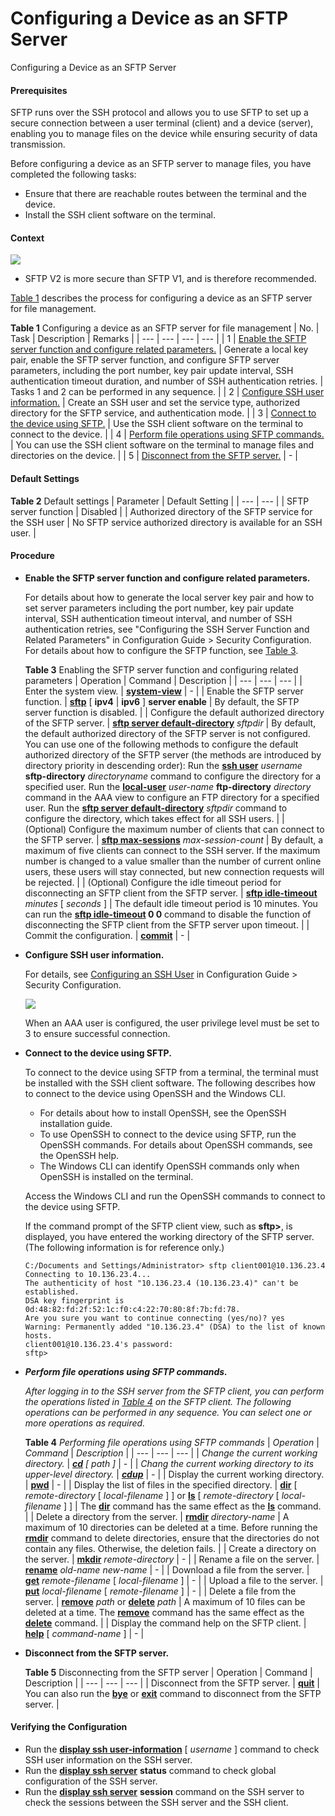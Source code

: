 Configuring a Device as an SFTP Server
======================================

Configuring a Device as an SFTP Server

#### Prerequisites

SFTP runs over the SSH protocol and allows you to use SFTP to set up a secure connection between a user terminal (client) and a device (server), enabling you to manage files on the device while ensuring security of data transmission.

Before configuring a device as an SFTP server to manage files, you have completed the following tasks:

* Ensure that there are reachable routes between the terminal and the device.
* Install the SSH client software on the terminal.

#### Context

![](public_sys-resources/note_3.0-en-us.png) 

* SFTP V2 is more secure than SFTP V1, and is therefore recommended.

[Table 1](#EN-US_TASK_0000001563870605__file07tab01) describes the process for configuring a device as an SFTP server for file management.

**Table 1** Configuring a device as an SFTP server for file management
| No. | Task | Description | Remarks |
| --- | --- | --- | --- |
| 1 | [Enable the SFTP server function and configure related parameters.](#EN-US_TASK_0000001563870605__step165182312514) | Generate a local key pair, enable the SFTP server function, and configure SFTP server parameters, including the port number, key pair update interval, SSH authentication timeout duration, and number of SSH authentication retries. | Tasks 1 and 2 can be performed in any sequence. |
| 2 | [Configure SSH user information.](#EN-US_TASK_0000001563870605__step1242754855110) | Create an SSH user and set the service type, authorized directory for the SFTP service, and authentication mode. |
| 3 | [Connect to the device using SFTP.](#EN-US_TASK_0000001563870605__step59081731155216) | Use the SSH client software on the terminal to connect to the device. |
| 4 | [Perform file operations using SFTP commands.](#EN-US_TASK_0000001563870605__step15439531529) | You can use the SSH client software on the terminal to manage files and directories on the device. |
| 5 | [Disconnect from the SFTP server.](#EN-US_TASK_0000001563870605__step9106121615317) | - |



#### Default Settings

**Table 2** Default settings
| Parameter | Default Setting |
| --- | --- |
| SFTP server function | Disabled |
| Authorized directory of the SFTP service for the SSH user | No SFTP service authorized directory is available for an SSH user. |



#### Procedure

* **Enable the SFTP server function and configure related parameters.**
  
  
  
  For details about how to generate the local server key pair and how to set server parameters including the port number, key pair update interval, SSH authentication timeout interval, and number of SSH authentication retries, see "Configuring the SSH Server Function and Related Parameters" in Configuration Guide > Security Configuration. For details about how to configure the SFTP function, see [Table 3](#EN-US_TASK_0000001563870605__table1188580321175329).
  
  **Table 3** Enabling the SFTP server function and configuring related parameters
  | Operation | Command | Description |
  | --- | --- | --- |
  | Enter the system view. | [**system-view**](cmdqueryname=system-view) | - |
  | Enable the SFTP server function. | [**sftp**](cmdqueryname=sftp) [ **ipv4** | **ipv6** ] **server enable** | By default, the SFTP server function is disabled. |
  | Configure the default authorized directory of the SFTP server. | [**sftp server default-directory**](cmdqueryname=sftp+server+default-directory) *sftpdir* | By default, the default authorized directory of the SFTP server is not configured.  You can use one of the following methods to configure the default authorized directory of the SFTP server (the methods are introduced by directory priority in descending order):  Run the [**ssh user**](cmdqueryname=ssh+user) *username* **sftp-directory** *directoryname* command to configure the directory for a specified user.  Run the [**local-user**](cmdqueryname=local-user) *user-name* **ftp-directory** *directory* command in the AAA view to configure an FTP directory for a specified user.  Run the [**sftp server default-directory**](cmdqueryname=sftp+server+default-directory) *sftpdir* command to configure the directory, which takes effect for all SSH users. |
  | (Optional) Configure the maximum number of clients that can connect to the SFTP server. | [**sftp max-sessions**](cmdqueryname=sftp+max-sessions) *max-session-count* | By default, a maximum of five clients can connect to the SSH server.  If the maximum number is changed to a value smaller than the number of current online users, these users will stay connected, but new connection requests will be rejected. |
  | (Optional) Configure the idle timeout period for disconnecting an SFTP client from the SFTP server. | [**sftp idle-timeout**](cmdqueryname=sftp+idle-timeout) *minutes* [ *seconds* ] | The default idle timeout period is 10 minutes.  You can run the **[**sftp idle-timeout**](cmdqueryname=sftp+idle-timeout) 0 0** command to disable the function of disconnecting the SFTP client from the SFTP server upon timeout. |
  | Commit the configuration. | [**commit**](cmdqueryname=commit) | - |
* **Configure SSH user information.**
  
  
  
  For details, see [Configuring an SSH User](galaxy_ssh_cfg_0011.html) in Configuration Guide > Security Configuration.
  
  
  
  ![](public_sys-resources/note_3.0-en-us.png) 
  
  When an AAA user is configured, the user privilege level must be set to 3 to ensure successful connection.
* **Connect to the device using SFTP.**
  
  
  
  To connect to the device using SFTP from a terminal, the terminal must be installed with the SSH client software. The following describes how to connect to the device using OpenSSH and the Windows CLI.
  
  + For details about how to install OpenSSH, see the OpenSSH installation guide.
  + To use OpenSSH to connect to the device using SFTP, run the OpenSSH commands. For details about OpenSSH commands, see the OpenSSH help.
  + The Windows CLI can identify OpenSSH commands only when OpenSSH is installed on the terminal.
  
  Access the Windows CLI and run the OpenSSH commands to connect to the device using SFTP.
  
  If the command prompt of the SFTP client view, such as **sftp>**, is displayed, you have entered the working directory of the SFTP server. (The following information is for reference only.)
  
  ```
  C:/Documents and Settings/Administrator> sftp client001@10.136.23.4
  Connecting to 10.136.23.4...
  The authenticity of host "10.136.23.4 (10.136.23.4)" can't be established.
  DSA key fingerprint is 0d:48:82:fd:2f:52:1c:f0:c4:22:70:80:8f:7b:fd:78.
  Are you sure you want to continue connecting (yes/no)? yes
  Warning: Permanently added "10.136.23.4" (DSA) to the list of known hosts.
  client001@10.136.23.4's password:
  sftp>
  ```
* ***Perform file operations using SFTP commands.***
  
  *After logging in to the SSH server from the SFTP client, you can perform the operations listed in [Table 4](#EN-US_TASK_0000001563870605__en-us_task_0141109644_file13-table_03) on the SFTP client. The following operations can be performed in any sequence. You can select one or more operations as required.*
  
  **Table 4** *Performing file operations using SFTP commands*
  | *Operation* | *Command* | *Description* |
  | --- | --- | --- |
  | *Change the current working directory.* | *[**cd**](cmdqueryname=cd) [ *path* ]* | *-* |
  | *Chang the current working directory to its upper-level directory.* | *[**cdup**](cmdqueryname=cdup)* | *-* |
  | Display the current working directory. | [**pwd**](cmdqueryname=pwd) | - |
  | Display the list of files in the specified directory. | [**dir**](cmdqueryname=dir) [ *remote-directory* [ *local-filename* ] ]  or  [**ls**](cmdqueryname=ls) [ *remote-directory* [ *local-filename* ] ] | The [**dir**](cmdqueryname=dir) command has the same effect as the [**ls**](cmdqueryname=ls) command. |
  | Delete a directory from the server. | [**rmdir**](cmdqueryname=rmdir) *directory-name* | A maximum of 10 directories can be deleted at a time.  Before running the [**rmdir**](cmdqueryname=rmdir) command to delete directories, ensure that the directories do not contain any files. Otherwise, the deletion fails. |
  | Create a directory on the server. | [**mkdir**](cmdqueryname=mkdir) *remote-directory* | - |
  | Rename a file on the server. | [**rename**](cmdqueryname=rename) *old-name* *new-name* | - |
  | Download a file from the server. | [**get**](cmdqueryname=get) *remote-filename* [ *local-filename* ] | - |
  | Upload a file to the server. | [**put**](cmdqueryname=put) *local-filename* [ *remote-filename* ] | - |
  | Delete a file from the server. | [**remove**](cmdqueryname=remove) *path*  or  **[**delete**](cmdqueryname=delete)** *path* | A maximum of 10 files can be deleted at a time.  The [**remove**](cmdqueryname=remove) command has the same effect as the [**delete**](cmdqueryname=delete) command. |
  | Display the command help on the SFTP client. | [**help**](cmdqueryname=help) [ *command-name* ] | - |
* **Disconnect from the SFTP server.**
  
  
  
  **Table 5** Disconnecting from the SFTP server
  | Operation | Command | Description |
  | --- | --- | --- |
  | Disconnect from the SFTP server. | [**quit**](cmdqueryname=quit) | You can also run the [**bye**](cmdqueryname=bye) or [**exit**](cmdqueryname=exit) command to disconnect from the SFTP server. |

#### Verifying the Configuration

* Run the [**display ssh user-information**](cmdqueryname=display+ssh+user-information) [ *username* ] command to check SSH user information on the SSH server.
* Run the [**display ssh server**](cmdqueryname=display+ssh+server) **status** command to check global configuration of the SSH server.
* Run the [**display ssh server**](cmdqueryname=display+ssh+server) **session** command on the SSH server to check the sessions between the SSH server and the SSH client.